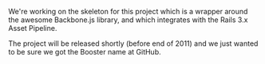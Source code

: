 We're working on the skeleton for this project which is a
wrapper around the awesome Backbone.js library, and which
integrates with the Rails 3.x Asset Pipeline.

The project will be released shortly (before end of 2011)
and we just wanted to be sure we got the Booster name at
GitHub.